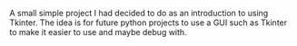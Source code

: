 A small simple project I had decided to do as an introduction to using Tkinter. The idea is for future python projects to use a GUI such as Tkinter to make it easier to use and maybe debug with.
